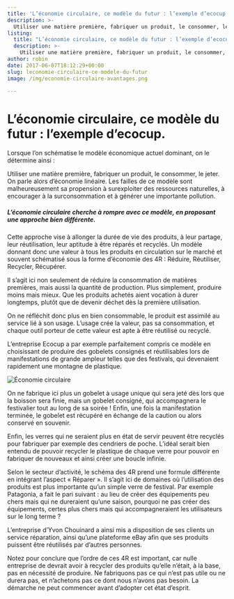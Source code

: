 ```yaml
---
title: 'L’économie circulaire, ce modèle du futur : l’exemple d’ecocup.'
description: >-
  Utiliser une matière première, fabriquer un produit, le consommer, le jeter. On parle alors d’économie linéaire. Les failles de ce modèle sont malheureusement sa propension à surexploiter des ressources naturelles, à encourager à la surconsommation et à générer une importante pollution.
listing:
  title: "L’économie circulaire, ce modèle du futur : l’exemple d’ecocup"
  description: >-
    Utiliser une matière première, fabriquer un produit, le consommer, le jeter. On parle alors d’économie linéaire. Les failles de ce modèle sont malheureusement sa propension à surexploiter des ressources naturelles, à encourager à la surconsommation et à générer une importante pollution.
author: robin
date: 2017-06-07T18:12:29+00:00
slug: leconomie-circulaire-ce-modele-du-futur
image: /img/economie-circulaire-avantages.png

---
```

# L’économie circulaire, ce modèle du futur : l’exemple d’ecocup.

Lorsque l’on schématise le modèle économique actuel dominant, on le détermine ainsi :

Utiliser une matière première, fabriquer un produit, le consommer, le jeter. On parle alors d’économie linéaire. Les failles de ce modèle sont malheureusement sa propension à surexploiter des ressources naturelles, à encourager à la surconsommation et à générer une importante pollution.

##### L’économie circulaire cherche à rompre avec ce modèle, en proposant une approche bien différente.

Cette approche vise à allonger la durée de vie des produits, à leur partage, leur réutilisation, leur aptitude à être réparés et recyclés. Un modèle donnant donc une valeur à tous les produits en circulation sur le marché et souvent schématisé sous la forme d’économie des 4R : Réduire, Réutiliser, Recycler, Récupérer.

Il s’agit ici non seulement de réduire la consommation de matières premières, mais aussi la quantité de production. Plus simplement, produire moins mais mieux. Que les produits achetés aient vocation à durer longtemps, plutôt que de devenir déchet dès la première utilisation.

On ne réfléchit donc plus en bien consommable, le produit est assimilé au service lié à son usage. L’usage crée la valeur, pas sa consommation, et chaque outil porteur de cette valeur est apte à être réutilisé ou recyclé.

L’entreprise Ecocup a par exemple parfaitement compris ce modèle en choisissant de produire des gobelets consignés et réutilisables lors de manifestations de grande ampleur telles que des festivals, qui devenaient rapidement une montagne de plastique.

![Économie circulaire](/img/aaa.jpg)

On ne fabrique ici plus un gobelet à usage unique qui sera jeté dès lors que la boisson sera finie, mais un gobelet consigné, qui accompagnera le festivalier tout au long de sa soirée ! Enfin, une fois la manifestation terminée, le gobelet est récupéré en échange de la caution ou alors conservé en souvenir.

Enfin, les verres qui ne seraient plus en état de servir peuvent être recyclés pour fabriquer par exemple des cendriers de poche. L’idéal serait bien entendu de pouvoir recycler le plastique de chaque verre pour pouvoir en fabriquer de nouveaux et ainsi créer une boucle infinie.

Selon le secteur d’activité, le schéma des 4R prend une formule différente en intégrant l’aspect « Réparer ». Il s’agit ici de domaines où l’utilisation des produits est plus importante qu’un simple verre de festival. Par exemple Patagonia, a fait le pari suivant : au lieu de créer des équipements peu chers mais qui ne dureraient qu’une saison, pourquoi ne pas créer des équipements, certes plus chers mais qui accompagneraient les utilisateurs sur le long terme ?

L’entreprise d’Yvon Chouinard a ainsi mis a disposition de ses clients un service réparation, ainsi qu’une plateforme eBay afin que ses produits puissent être réutilisés par d’autres personnes.

Notez pour conclure que l’ordre de ces 4R est important, car nulle entreprise de devrait avoir à recycler des produits qu’elle n’était, à la base, pas en nécessité de produire. Ne fabriquons pas ce qui n’est pas utile ou ne durera pas, et n’achetons pas ce dont nous n’avons pas besoin. La démarche ne peut commencer avant d’adopter cet état d’esprit.